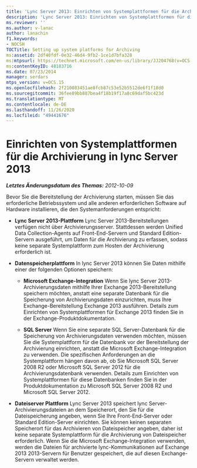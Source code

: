 ```yaml
---
title: 'Lync Server 2013: Einrichten von Systemplattformen für die Archivierung'
description: 'Lync Server 2013: Einrichten von Systemplattformen für die Archivierung.'
ms.reviewer: ''
ms.author: v-lanac
author: lanachin
f1.keywords:
- NOCSH
TOCTitle: Setting up system platforms for Archiving
ms:assetid: 2df40fdf-0e32-46d4-9fb2-1ce1d7bfa328
ms:mtpsurl: https://technet.microsoft.com/en-us/library/JJ204768(v=OCS.15)
ms:contentKeyID: 48183716
ms.date: 07/23/2014
manager: serdars
mtps_version: v=OCS.15
ms.openlocfilehash: 2f210083451ae8fcb87c53e52b5512de6f1f18d0
ms.sourcegitcommit: 36fee89bb887bea4f18b19f17a8c69daf5bc423d
ms.translationtype: MT
ms.contentlocale: de-DE
ms.lasthandoff: 11/26/2020
ms.locfileid: "49441676"
---
```

# <a name="setting-up-system-platforms-for-archiving-in-lync-server-2013"></a>Einrichten von Systemplattformen für die Archivierung in lync Server 2013

<div data-xmlns="http://www.w3.org/1999/xhtml">

<div class="topic" data-xmlns="http://www.w3.org/1999/xhtml" data-msxsl="urn:schemas-microsoft-com:xslt" data-cs="https://msdn.microsoft.com/">

<div data-asp="https://msdn2.microsoft.com/asp">



</div>

<div id="mainSection">

<div id="mainBody">

<span> </span>

_**Letztes Änderungsdatum des Themas:** 2012-10-09_

Bevor Sie die Bereitstellung der Archivierung starten, müssen Sie das erforderliche Betriebssystem und alle anderen erforderlichen Software auf Hardware installieren, die den Systemanforderungen entspricht:

  - **Lync Server 2013-Plattform**   Lync Server 2013-Bereitstellungen verfügen nicht über Archivierungsserver. Stattdessen werden Unified Data Collection-Agents auf Front-End-Servern und Standard Edition-Servern ausgeführt, um Daten für die Archivierung zu erfassen, sodass keine separate Systemplattform zum Hosten der Archivierung erforderlich ist.

  - **Datenspeicherplattform**   In lync Server 2013 können Sie Daten mithilfe einer der folgenden Optionen speichern:
    
      - **Microsoft Exchange-Integration**   Wenn Sie lync Server 2013-Archivierungsdaten mithilfe Ihrer Exchange 2013-Bereitstellung speichern möchten, anstatt eine separate Datenbank für die Speicherung von Archivierungsdaten einzurichten, muss Ihre Exchange-Bereitstellung Exchange 2013 ausführen. Details zum Einrichten von Systemplattformen für Exchange 2013 finden Sie in der Exchange-Produktdokumentation.
    
      - **SQL Server**   Wenn Sie eine separate SQL Server-Datenbank für die Speicherung von Archivierungsdaten verwenden möchten, müssen Sie die Systemplattform für die Datenbank vor der Bereitstellung der Archivierung einrichten, anstatt die Microsoft Exchange-Integration zu verwenden. Die spezifischen Anforderungen an die Systemplattform hängen davon ab, ob Sie Microsoft SQL Server 2008 R2 oder Microsoft SQL Server 2012 für die Archivierungsdatenbank verwenden. Details zum Einrichten von Systemplattformen für diese Datenbanken finden Sie in der Produktdokumentation zu Microsoft SQL Server 2008 R2 und Microsoft SQL Server 2012.

  - **Dateiserver Plattform**   Lync Server 2013 speichert lync Server-Archivierungsdateien an dem Speicherort, den Sie für die Dateispeicherung angeben, wenn Sie Ihre Front-End-Server oder Standard Edition-Server einrichten. Sie können keinen separaten Speicherort für das Archivieren von Dateispeicher angeben, daher ist keine separate Systemplattform für die Archivierung von Dateispeicher erforderlich. Wenn Sie die Microsoft Exchange-Integration verwenden, werden die Dateien für archivierte lync-Kommunikationen auf Exchange 2013 2013-Servern für Benutzer gespeichert, die auf diesen Exchange-Servern verwaltet werden.

</div>

<span> </span>

</div>

</div>

</div>

